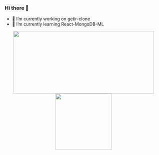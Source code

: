 ### Hi there 👋
- 🔭 I’m currently working on getir-clone
- 🌱 I’m currently learning React-MongoDB-ML


<p align="center">
  <img src="https://github-readme-stats.vercel.app/api?username=serifcolakel&show_icons=true&theme=tokyonight" width="450" height="200">
  <img src="https://github-readme-stats.vercel.app/api/top-langs/?username=serifcolakel&layout=compact&theme=tokyonight" height="180">
  
</p>
<!--
**serifcolakel/serifcolakel** is a ✨ _special_ ✨ repository because its `README.md` (this file) appears on your GitHub profile.

Here are some ideas to get you started:


- 👯 I’m looking to collaborate on ...
- 🤔 I’m looking for help with ...
- 💬 Ask me about ...
- 📫 How to reach me: ...
- 😄 Pronouns: ...
- ⚡ Fun fact: ...
-->
